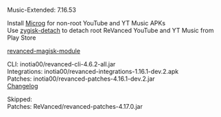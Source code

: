 Music-Extended: 7.16.53  

Install [Microg](https://github.com/ReVanced/GmsCore/releases) for non-root YouTube and YT Music APKs  
Use [zygisk-detach](https://github.com/j-hc/zygisk-detach) to detach root ReVanced YouTube and YT Music from Play Store  

[revanced-magisk-module](https://github.com/j-hc/revanced-magisk-module)
  
CLI: inotia00/revanced-cli-4.6.2-all.jar  
Integrations: inotia00/revanced-integrations-1.16.1-dev.2.apk  
Patches: inotia00/revanced-patches-4.16.1-dev.2.jar  
[Changelog](https://github.com/inotia00/revanced-patches/releases/tag/v4.16.1-dev.2)  

Skipped:  
Patches: ReVanced/revanced-patches-4.17.0.jar          
